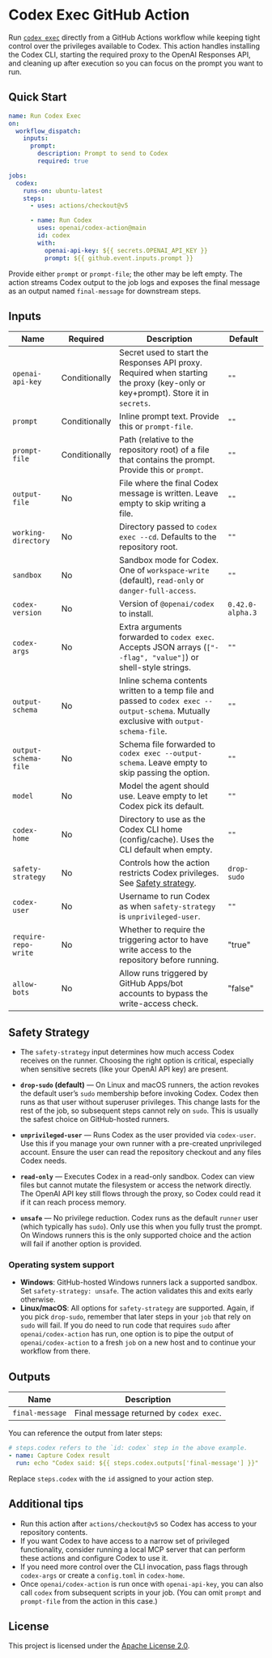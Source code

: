# Codex Exec GitHub Action

Run [`codex exec`](https://github.com/openai/codex#codex-exec) directly from a GitHub Actions workflow while keeping tight control over the privileges available to Codex. This action handles installing the Codex CLI, starting the required proxy to the OpenAI Responses API, and cleaning up after execution so you can focus on the prompt you want to run.

## Quick Start

```yaml
name: Run Codex Exec
on:
  workflow_dispatch:
    inputs:
      prompt:
        description: Prompt to send to Codex
        required: true

jobs:
  codex:
    runs-on: ubuntu-latest
    steps:
      - uses: actions/checkout@v5

      - name: Run Codex
        uses: openai/codex-action@main
        id: codex
        with:
          openai-api-key: ${{ secrets.OPENAI_API_KEY }}
          prompt: ${{ github.event.inputs.prompt }}
```

Provide either `prompt` or `prompt-file`; the other may be left empty. The action streams Codex output to the job logs and exposes the final message as an output named `final-message` for downstream steps.

## Inputs

| Name                 | Required      | Description                                                                                                                             | Default          |
| -------------------- | ------------- | --------------------------------------------------------------------------------------------------------------------------------------- | ---------------- |
| `openai-api-key`     | Conditionally | Secret used to start the Responses API proxy. Required when starting the proxy (key-only or key+prompt). Store it in `secrets`.         | `""`             |
| `prompt`             | Conditionally | Inline prompt text. Provide this or `prompt-file`.                                                                                      | `""`             |
| `prompt-file`        | Conditionally | Path (relative to the repository root) of a file that contains the prompt. Provide this or `prompt`.                                    | `""`             |
| `output-file`        | No            | File where the final Codex message is written. Leave empty to skip writing a file.                                                      | `""`             |
| `working-directory`  | No            | Directory passed to `codex exec --cd`. Defaults to the repository root.                                                                 | `""`             |
| `sandbox`            | No            | Sandbox mode for Codex. One of `workspace-write` (default), `read-only` or `danger-full-access`.                                        | `""`             |
| `codex-version`      | No            | Version of `@openai/codex` to install.                                                                                                  | `0.42.0-alpha.3` |
| `codex-args`         | No            | Extra arguments forwarded to `codex exec`. Accepts JSON arrays (`["--flag", "value"]`) or shell-style strings.                          | `""`             |
| `output-schema`      | No            | Inline schema contents written to a temp file and passed to `codex exec --output-schema`. Mutually exclusive with `output-schema-file`. | `""`             |
| `output-schema-file` | No            | Schema file forwarded to `codex exec --output-schema`. Leave empty to skip passing the option.                                          | `""`             |
| `model`              | No            | Model the agent should use. Leave empty to let Codex pick its default.                                                                  | `""`             |
| `codex-home`         | No            | Directory to use as the Codex CLI home (config/cache). Uses the CLI default when empty.                                                 | `""`             |
| `safety-strategy`    | No            | Controls how the action restricts Codex privileges. See [Safety strategy](#safety-strategy).                                            | `drop-sudo`      |
| `codex-user`         | No            | Username to run Codex as when `safety-strategy` is `unprivileged-user`.                                                                 | `""`             |
| `require-repo-write` | No            | Whether to require the triggering actor to have write access to the repository before running.                                          | "true"           |
| `allow-bots`         | No            | Allow runs triggered by GitHub Apps/bot accounts to bypass the write-access check.                                                      | "false"          |

## Safety Strategy

- The `safety-strategy` input determines how much access Codex receives on the runner. Choosing the right option is critical, especially when sensitive secrets (like your OpenAI API key) are present.

- **`drop-sudo` (default)** — On Linux and macOS runners, the action revokes the default user’s `sudo` membership before invoking Codex. Codex then runs as that user without superuser privileges. This change lasts for the rest of the job, so subsequent steps cannot rely on `sudo`. This is usually the safest choice on GitHub-hosted runners.
- **`unprivileged-user`** — Runs Codex as the user provided via `codex-user`. Use this if you manage your own runner with a pre-created unprivileged account. Ensure the user can read the repository checkout and any files Codex needs.
- **`read-only`** — Executes Codex in a read-only sandbox. Codex can view files but cannot mutate the filesystem or access the network directly. The OpenAI API key still flows through the proxy, so Codex could read it if it can reach process memory.
- **`unsafe`** — No privilege reduction. Codex runs as the default `runner` user (which typically has `sudo`). Only use this when you fully trust the prompt. On Windows runners this is the only supported choice and the action will fail if another option is provided.

### Operating system support

- **Windows**: GitHub-hosted Windows runners lack a supported sandbox. Set `safety-strategy: unsafe`. The action validates this and exits early otherwise.
- **Linux/macOS**: All options for `safety-strategy` are supported. Again, if you pick `drop-sudo`, remember that later steps in your `job` that rely on `sudo` will fail. If you do need to run code that requires `sudo` after `openai/codex-action` has run, one option is to pipe the output of `openai/codex-action` to a fresh `job` on a new host and to continue your workflow from there.

## Outputs

| Name            | Description                             |
| --------------- | --------------------------------------- |
| `final-message` | Final message returned by `codex exec`. |

You can reference the output from later steps:

```yaml
# steps.codex refers to the `id: codex` step in the above example.
- name: Capture Codex result
  run: echo "Codex said: ${{ steps.codex.outputs['final-message'] }}"
```

Replace `steps.codex` with the `id` assigned to your action step.

## Additional tips

- Run this action after `actions/checkout@v5` so Codex has access to your repository contents.
- If you want Codex to have access to a narrow set of privileged functionality, consider running a local MCP server that can perform these actions and configure Codex to use it.
- If you need more control over the CLI invocation, pass flags through `codex-args` or create a `config.toml` in `codex-home`.
- Once `openai/codex-action` is run once with `openai-api-key`, you can also call `codex` from subsequent scripts in your job. (You can omit `prompt` and `prompt-file` from the action in this case.)

## License

This project is licensed under the [Apache License 2.0](./LICENSE).
